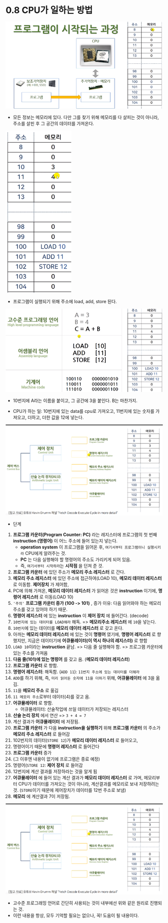 # 0.8 CPU가 일하는 방법
![](../images/chapter0/comp16.png)

* 모든 정보는 메모리에 있다. 다만 그를 찾기 위해 메모리를 다 살피는 것이 아니라, 
주소를 살핀 후 그 공간의 데이터를 가져온다.

![](../images/chapter0/comp17.png)

* 프로그램이 실행되기 위해 주소에 load, add, store 된다.

![](../images/chapter0/comp18.png)

* 10번지에 A라는 이름을 붙이고, 그 공간에 3을 붙인다. B는 마찬가지. 

* CPU가 하는 일: 10번지에 있는 data를 cpu로 가져오고, 11번지에 있는 숫자를 가져오고, 더하고, 
더한 값을 12에 넣는다.

![](../images/chapter0/comp19.png)

* 단계
1. __프로그램 카운터(Program Counter: PC)__ 라는 레지스터에 프로그램의 첫 번째 __instruction (명령어)__ 이 어느 주소에 들어 있는지 넣는다.
    - __operation system__ 이 프로그램을 읽어온 후, `여기서부터 프로그램이니 실행시키라` CPU에게 알려주는 것.
    - __PC__ 는 다음 실행해야 할 명령어의 주소도 가리키게 되어 있음.
    - 즉, `여기서부터 시작하라`는 __시작점__ 을 던져 준 것.
2. __프로그램 카운터__ 에 있던 주소가 __메모리 주소 레지스터__ 로 간다. 
3. __메모리 주소 레지스터__ 에 있던 주소에 접근하여(LOAD 10), __메모리 데이터 레지스터__ 로 이동함. __제어장치__ 가 제어함,
4. PC에 의해 가져온, __메모리 데이터 레지스터__ 가 읽어온 것은 __instruction__ 이기에, __명령어 레지스터__ 로 이동(LOAD 10)
5. `'주의'` __프로그램 카운터 증가 (100 -> 101)__ , 증가 이유: 다음 읽어와야 하는 메모리 주소를 갖고 있어야 하기 때문.
6. __명령어 레지스터__ 에 있는 __instruction__ 이 __제어 장치__ 에 들어간다. (decode)
7. `10번지에 있는 데이터를 LOAD해라` 해독. => __메모리주소 레지스터__ 에 `10`을 넣는다.
8. `10번지`에 있는 데이터를 __메모리 데이터 레지스터__ 로 갖고 온다.
9. 아까는 __메모리 데이터 레지스터__ 에 있는 것이 __명령어__ 였기에, __명령어 레지스터__ 로 향했지만, 지금은 데이터기에 __어큐뮬레이터(이 역시 하나의 레지스터)__ 로 향함 
10. `LOAD 10`이라는 __instruction__  끝남. => 다음 줄 실행해야 함. => 프로그램 카운터에 있는 주소를 가져옴 
11. __다음 줄(101)에 있는 명렁어__ 를 갖고 옴. (__메모리 데이터 레지스터__) 
12. __프로그램 카운터__ 로 향함.
13. __명령어 레지스터__: 해독함. (`ADD 11`): `11번지 주소에 있는 데이터를 더해라`
14. `ADD`를 하기 위해, 즉, `미리 읽어둔 숫자에 11을 더하기` 위해, __어큐뮬레이터__ 에 3을 옮김.
15. `11`을 __메모리 주소__ 로 옮김
16. `11 메모리 주소`로부터 데이터(4)를 갖고 옴.
17. __어큐뮬레이터__ 로 향함. 
    - 어큐뮬레이터: 산술작업에 쓰일 데이터가 저장되는 레지스터
18. __산술 논리 장치__ 에서 연산 => `3 + 4 = 7`
19. 계산 결과가 __어큐뮬레이터__ 에 저장됨.
20. __프로그램 카운터__ 가 다음 __instruction을 실행하기__  위해 __프로그램 카운터__ 의 주소가 __메모리 주소 레지스터__ 로 들어감
21. 102번지의 데이터(`STORE 12`)가 __메모리 데이터 레지스터__ 로 들어오고,
22. 명령어이기 때문에 __명령어 레지스터__ 로 들어간다
23. __프로그램 카운터__ 증가
24. (그 이후엔 내용이 없기에 프로그램은 종료 예정)
25. 명령어(`STORE 12`: __제어 장치__ 로 들어감
26. 12번지에 계산 결과를 저장하라는 것을 알게 됨
27. __어큐뮬레이터__ 에 들어 있는 계산 결과가 __메모리 데이터 레지스터__ 로 가며, 
메모리부터 CPU가 데이터를 가져오는 것이 아니라, 계산결과를 메모리로 보내 저장하려는 것.
(`STORE`이기 때문에 제어장치가 데이터를 12번 주소로 보냄)
28. __메모리__ 에 계산결과 7이 저장됨.

![](../images/chapter0/comp19.png)

* 고수준 프로그래밍 언어로 간단히 사용되는 것이 내부에선 위와 같은 원리로 진행되는 것.
* 이런 내용을 항상, 모두 기억할 필요는 없으나, 꼭! 도움이 될 내용이다.